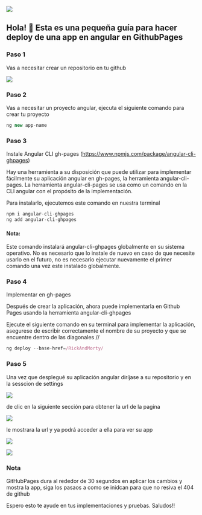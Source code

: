 ![](https://miro.medium.com/max/1400/1*zpUEUWiy51-U4cqhi9CIZA.jpeg)


## Hola! 👋 Esta es una pequeña guía para hacer deploy de una app en angular en GithubPages


### Paso 1
Vas a necesitar crear un repositorio en tu github

![](https://res.cloudinary.com/gedgonz/image/upload/v1627790386/1_eznxk7.png)

### Paso 2
Vas a necesitar un proyecto angular, ejecuta el siguiente comando para crear tu proyecto

```js
ng new app-name
```
### Paso 3
Instale Angular CLI gh-pages (https://www.npmjs.com/package/angular-cli-ghpages)

Hay una herramienta a su disposición que puede utilizar para implementar fácilmente su aplicación angular en gh-pages, la herramienta angular-cli-pages.
La herramienta angular-cli-pages se usa como un comando en la CLI angular con el propósito de la implementación. 

Para instalarlo, ejecutemos este comando en nuestra terminal

```js
npm i angular-cli-ghpages
ng add angular-cli-ghpages
```
#### Nota: 
Este comando instalará angular-cli-ghpages globalmente en su sistema operativo. No es necesario que lo instale de nuevo en caso de que necesite usarlo en el futuro, no es necesario ejecutar nuevamente el primer comando una vez este instalado globalmente.

### Paso 4
Implementar en gh-pages

Después de crear la aplicación, ahora puede implementarla en Github Pages usando la herramienta angular-cli-ghpages

Ejecute el siguiente comando en su terminal para implementar la aplicación, asegurese de escribir correctamente el nombre de su proyecto y que se encuentre dentro de las diagonales //

```js
ng deploy --base-href=/RickAndMorty/
```

### Paso 5
Una vez que desplegué su aplicación angular diríjase a su repositorio y en la sesscion de settings 

![](https://res.cloudinary.com/gedgonz/image/upload/v1627791146/2_alpsoj.png)

de clic en la siguiente sección para obtener la url de la pagina

![](https://res.cloudinary.com/gedgonz/image/upload/v1627791146/3_p96uj6.png)

le mostrara la url y ya podrá acceder a ella para ver su app

![](https://res.cloudinary.com/gedgonz/image/upload/v1627791146/4_labnit.png)

![](https://repository-images.githubusercontent.com/381210182/c9263997-0b9e-4fab-ab46-61432263b5d1)

### Nota
GitHubPages dura al rededor de 30 segundos en aplicar los cambios y mostra la app, siga los pasaos a como se inidcan para que no resiva el 404 de github

Espero esto te ayude en tus implementaciones y pruebas. Saludos!!


